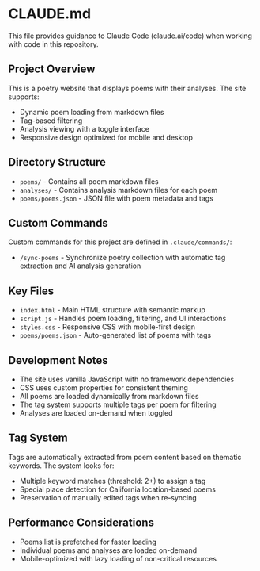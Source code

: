 # CLAUDE.md

This file provides guidance to Claude Code (claude.ai/code) when working with code in this repository.

## Project Overview

This is a poetry website that displays poems with their analyses. The site supports:
- Dynamic poem loading from markdown files
- Tag-based filtering
- Analysis viewing with a toggle interface
- Responsive design optimized for mobile and desktop

## Directory Structure

- `poems/` - Contains all poem markdown files
- `analyses/` - Contains analysis markdown files for each poem
- `poems/poems.json` - JSON file with poem metadata and tags

## Custom Commands

Custom commands for this project are defined in `.claude/commands/`:
- `/sync-poems` - Synchronize poetry collection with automatic tag extraction and AI analysis generation

## Key Files

- `index.html` - Main HTML structure with semantic markup
- `script.js` - Handles poem loading, filtering, and UI interactions
- `styles.css` - Responsive CSS with mobile-first design
- `poems/poems.json` - Auto-generated list of poems with tags

## Development Notes

- The site uses vanilla JavaScript with no framework dependencies
- CSS uses custom properties for consistent theming
- All poems are loaded dynamically from markdown files
- The tag system supports multiple tags per poem for filtering
- Analyses are loaded on-demand when toggled

## Tag System

Tags are automatically extracted from poem content based on thematic keywords. The system looks for:
- Multiple keyword matches (threshold: 2+) to assign a tag
- Special place detection for California location-based poems
- Preservation of manually edited tags when re-syncing

## Performance Considerations

- Poems list is prefetched for faster loading
- Individual poems and analyses are loaded on-demand
- Mobile-optimized with lazy loading of non-critical resources